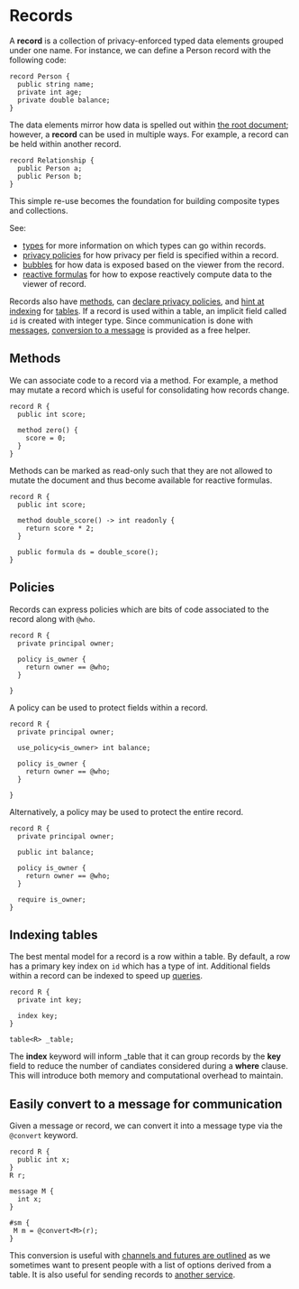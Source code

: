 # Records

A **record** is a collection of privacy-enforced typed data elements grouped under one name. For instance, we can define a Person record with the following code:

```adama
record Person {
  public string name;
  private int age;
  private double balance;
}
```

The data elements mirror how data is spelled out within [the root document](./document.md); however, a **record** can be used in multiple ways. For example, a record can be held within another record.

```adama
record Relationship {
  public Person a;
  public Person b;
}
```

This simple re-use becomes the foundation for building composite types and collections.

See:
* [types](./types.md) for more information on which types can go within records.
* [privacy policies](./privacy-and-bubbles.md) for how privacy per field is specified within a record.
* [bubbles](./privacy-and-bubbles.md) for how data is exposed based on the viewer from the record.
* [reactive formulas](./formulas.md) for how to expose reactively compute data to the viewer of record.

Records also have [methods](#methods), can [declare privacy policies](#policies), and [hint at indexing](#indexing-tables) for [tables](./tables-linq.md).
If a record is used within a table, an implicit field called ```id``` is created with integer type.
Since communication is done with [messages](./messages.md), [conversion to a message](#easily-convert-to-a-message-for-communication) is provided as a free helper.

## Methods

We can associate code to a record via a method. For example, a method may mutate a record which is useful for consolidating how records change.

```adama
record R {
  public int score;
  
  method zero() {
    score = 0;
  }
}
```

Methods can be marked as read-only such that they are not allowed to mutate the document and thus become available for reactive formulas.

```adama
record R {
  public int score;
  
  method double_score() -> int readonly {
    return score * 2;
  }

  public formula ds = double_score();
}
```

## Policies

Records can express policies which are bits of code associated to the record along with ```@who```. 
```adama
record R {
  private principal owner;
  
  policy is_owner {
    return owner == @who;
  }
  
}
```

A policy can be used to protect fields within a record.
```adama
record R {
  private principal owner;
  
  use_policy<is_owner> int balance;
  
  policy is_owner {
    return owner == @who;
  }
  
}
```

Alternatively, a policy may be used to protect the entire record.

```adama
record R {
  private principal owner;
  
  public int balance;

  policy is_owner {
    return owner == @who;
  }
 
  require is_owner;
}
```

## Indexing tables

The best mental model for a record is a row within a table. By default, a row has a primary key index on ```id``` which has a type of int. Additional fields within a record can be indexed to speed up [queries](./tables-linq.md).

```adama
record R {
  private int key;
  
  index key;
}

table<R> _table;
```

The **index** keyword will inform _table that it can group records by the **key** field to reduce the number of candiates considered during a **where** clause. This will introduce both memory and computational overhead to maintain.

## Easily convert to a message for communication

Given a message or record, we can convert it into a message type via the  ```@convert``` keyword.
```adama
record R {
  public int x;
}
R r;

message M {
  int x;
}

#sm {
 M m = @convert<M>(r);
}
```

This conversion is useful with [channels and futures are outlined](./async.md) as we sometimes want to present people with a list of options derived from a table. It is also useful for sending records to [another service](./services.md).
